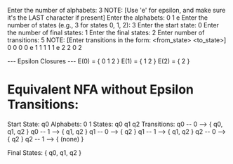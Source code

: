 Enter the number of alphabets: 3
NOTE: [Use 'e' for epsilon, and make sure it's the LAST character if present]
Enter the alphabets:
0
1
e
Enter the number of states (e.g., 3 for states 0, 1, 2): 3
Enter the start state: 0
Enter the number of final states: 1
Enter the final states:
2
Enter number of transitions: 5
NOTE: [Enter transitions in the form: <from_state> <symbol> <to_state>]
0 0 0
0 e 1
1 1 1
1 e 2
2 0 2

--- Epsilon Closures ---
E(0) = { 0 1 2 }
E(1) = { 1 2 }
E(2) = { 2 }

Equivalent NFA without Epsilon Transitions:
===========================================
Start State: q0
Alphabets: 0 1 
States: q0 q1 q2 
Transitions:
q0 -- 0 --> { q0, q1, q2 }
q0 -- 1 --> { q1, q2 }
q1 -- 0 --> { q2 }
q1 -- 1 --> { q1, q2 }
q2 -- 0 --> { q2 }
q2 -- 1 --> { (none) }

Final States: { q0, q1, q2 }